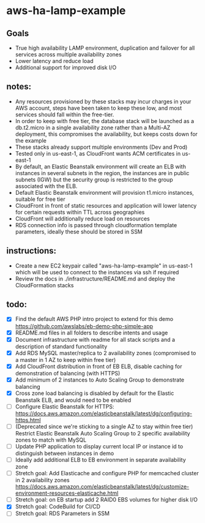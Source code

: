 # aws-ha-lamp-example

## Goals
- True high availability LAMP environment, duplication and failover for all services across multiple availability zones
- Lower latency and reduce load
- Additional support for improved disk I/O

## notes:
- Any resources provisioned by these stacks may incur charges in your AWS account, steps have been taken to keep these low, and most services should fall within the free-tier.
- In order to keep with free tier, the database stack will be launched as a db.t2.micro in a single availability zone rather than a Multi-AZ deployment, this compromises the availability, but keeps costs down for the example
- These stacks already support multiple environments (Dev and Prod)
- Tested only in us-east-1, as CloudFront wants ACM certificates in us-east-1
- By default, an Elastic Beanstalk environment will create an ELB with instances in several subnets in the region, the instances are in public subnets (IGW) but the security group is restricted to the group associated with the ELB.
- Default Elastic Beanstalk environment will provision t1.micro instances, suitable for free tier
- CloudFront in front of static resources and application will lower latency for certain requests within TTL across geographies
- CloudFront will additionally reduce load on resources  
- RDS connection info is passed through cloudformation template parameters, ideally these should be stored in SSM

## instructions:

- Create a new EC2 keypair called "aws-ha-lamp-example" in us-east-1 which will be used to connect to the instances via ssh if required
- Review the docs in ./infrastructure/README.md and deploy the CloudFormation stacks

## todo:

- [x] Find the default AWS PHP intro project to extend for this demo https://github.com/awslabs/eb-demo-php-simple-app
- [x] README.md files in all folders to describe intents and usage
- [x] Document infrastructure with readme for all stack scripts and a description of standard functionality
- [x] Add RDS MySQL master/replica to 2 availability zones (compromised to a master in 1 AZ to keep within free tier)
- [x] Add CloudFront distribution in front of EB ELB, disable caching for demonstration of balancing (with HTTPS)
- [x] Add minimum of 2 instances to Auto Scaling Group to demonstrate balancing
- [x] Cross zone load balancing is disabled by default for the Elastic Beanstalk ELB, and would need to be enabled
- [ ] Configure Elastic Beanstalk for HTTPS: https://docs.aws.amazon.com/elasticbeanstalk/latest/dg/configuring-https.html
- [ ] (Deprecated since we're sticking to a single AZ to stay within free tier) Restrict Elastic Beanstalk Auto Scaling Group to 2 specific availability zones to match with MySQL
- [ ] Update PHP application to display current local IP or instance id to distinguish between instances in demo
- [ ] Ideally add additional ELB to EB environment in separate availability zone
- [ ] Stretch goal: Add Elasticache and configure PHP for memcached cluster in 2 availability zones https://docs.aws.amazon.com/elasticbeanstalk/latest/dg/customize-environment-resources-elasticache.html
- [ ] Stretch goal: on EB startup add 2 RAID0 EBS volumes for higher disk I/O
- [x] Stretch goal: CodeBuild for CI/CD
- [ ] Stretch goal: RDS Parameters in SSM
